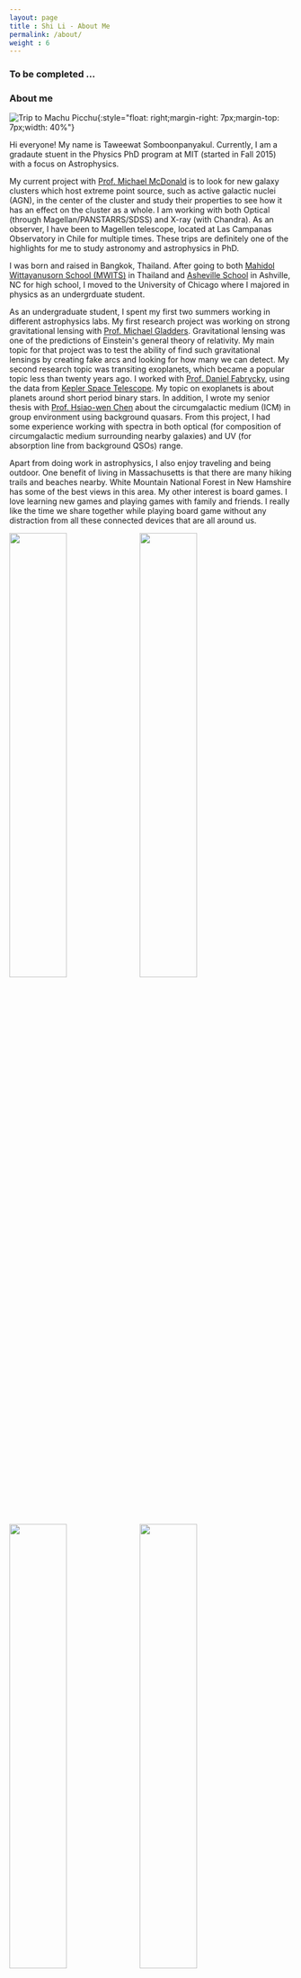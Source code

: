 ```yaml
---
layout: page
title : Shi Li - About Me
permalink: /about/
weight : 6
---
```

### To be completed ...


### About me
![Trip to Machu Picchu](/images/11_Machu_Picchu.jpg){:style="float: right;margin-right: 7px;margin-top: 7px;width: 40%"}

Hi everyone! My name is Taweewat Somboonpanyakul. Currently, I am a gradaute stuent in the Physics PhD program at MIT (started in Fall 2015) with a focus on Astrophysics.

My current project with [Prof. Michael McDonald](http://space.mit.edu/~mcdonald/) is to look for new galaxy clusters which host extreme point source, such as active galactic nuclei (AGN), in the center of the cluster and study their properties to see how it has an effect on the cluster as a whole. I am working with both Optical (through Magellan/PANSTARRS/SDSS) and X-ray (with Chandra). As an observer, I have been to Magellen telescope, located at Las Campanas Observatory in Chile for multiple times. These trips are definitely one of the highlights for me to study astronomy and astrophysics in PhD.

I was born and raised in Bangkok, Thailand. After going to both [Mahidol Wittayanusorn School (MWITS)](https://www.mwit.ac.th/mwit-eng/) in Thailand and [Asheville School](http://www.ashevilleschool.org/) in Ashville, NC for high school, I moved to the University of Chicago where I majored in physics as an undergrduate student.

As an undergraduate student, I spent my first two summers working in different astrophysics labs. My first research project was working on strong gravitational lensing with [Prof. Michael Gladders](https://astro.uchicago.edu/people/michael-d-gladders.php). Gravitational lensing was one of the predictions of Einstein's general theory of relativity. My main topic for that project was to test the ability of find such gravitational lensings by creating fake arcs and looking for how many we can detect. My second research topic was transiting exoplanets, which became a popular topic less than twenty years ago. I worked with [Prof. Daniel Fabrycky](http://astro.uchicago.edu/~fabrycky/), using the data from [Kepler Space Telescope](http://kepler.nasa.gov/). My topic on exoplanets is about planets around short period binary stars. In addition, I wrote my senior thesis with [Prof. Hsiao-wen Chen](https://lambda.uchicago.edu/) about the circumgalactic medium (ICM) in group environment using background quasars. From this project, I had some experience working with spectra in both optical (for composition of circumgalactic medium surrounding nearby galaxies) and UV (for absorption line from background QSOs) range.

Apart from doing work in astrophysics, I also enjoy traveling and being outdoor. One benefit of living in Massachusetts is that there are many hiking trails and beaches nearby. White Mountain National Forest in New Hamshire has some of the best views in this area. My other interest is board games. I love learning new games and playing games with family and friends. I really like the time we share together while playing board game without any distraction from all these connected devices that are all around us.
<br>

[<img src="/images/10_winter_hiking.jpg" style="float: left; width: 45%; margin-right: 1%; margin-bottom: 0.5em;">](/images/10_winter_hiking.jpg)
[<img src="/images/13_Falls.jpg" style="float: left; width: 45%; margin-right: 1%; margin-bottom: 0.5em;">](/images/13_Falls.jpg)
[<img src="/images/25_hiking.jpg" style="float: left; width: 45%; margin-right: 1%; margin-bottom: 0.5em;">](/images/25_hiking.jpg)
[<img src="/images/14_venice.jpg" style="float: left; width: 45%; margin-right: 1%; margin-bottom: 0.5em;">](/images/14_venice.jpg)
<p style="clear: both;"></p>

